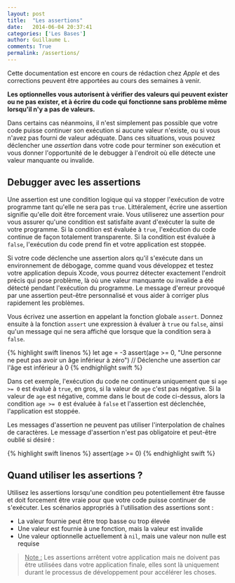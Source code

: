```yaml
---
layout: post
title:  "Les assertions"
date:   2014-06-04 20:37:41
categories: ['Les Bases']
author: Guillaume L.
comments: True
permalink: /assertions/
---
```


<div class="swift1">
	<p>Cette documentation est encore en cours de rédaction chez <em>Apple</em> et des corrections peuvent être apportées au cours des semaines à venir.</p>
</div>

**Les optionnelles vous autorisent à vérifier des valeurs qui peuvent exister ou ne pas exister, et à écrire du code qui fonctionne sans problème même lorsqu'il n'y a pas de valeurs.**

Dans certains cas néanmoins, il n'est simplement pas possible que votre code puisse continuer son exécution si aucune valeur n'existe, ou si vous n'avez pas fourni de valeur adéquate. Dans ces situations, vous pouvez déclencher une *assertion* dans votre code pour terminer son exécution et vous donner l'opportunité de le debugger à l'endroit où elle détecte une valeur manquante ou invalide.

## Debugger avec les assertions

Une assertion est une condition logique qui va stopper l'exécution de votre programme tant qu'elle ne sera pas <code>true</code>. Littéralement, écrire une assertion signifie qu'elle doit être forcement vraie. Vous utiliserez une assertion pour vous assurer qu'une condition est satisfaite avant d'exécuter la suite de votre programme. Si la condition est évaluée à <code>true</code>, l'exécution du code continue de façon totalement transparente. Si la condition est évaluée à <code>false</code>, l'exécution du code prend fin et votre application est stoppée.

Si votre code déclenche une assertion alors qu'il s'exécute dans un environnement de débogage, comme quand vous développez et testez votre application depuis Xcode, vous pourrez détecter exactement l'endroit précis qui pose problème, là où une valeur manquante ou invalide a été détecté pendant l'exécution du programme. Le message d'erreur provoqué par une assertion peut-être personnalisé et vous aider à corriger plus rapidement les problèmes.

Vous écrivez une assertion en appelant la fonction globale <code>assert</code>. Donnez ensuite à la fonction <code>assert</code> une expression à évaluer à <code>true</code> ou <code>false</code>, ainsi qu'un message qui ne sera affiché que lorsque que la condition sera à <code>false</code>.

{% highlight swift linenos %}
let age = -3
assert(age >= 0, "Une personne ne peut pas avoir un âge inférieur à zéro")
// Déclenche une assertion car l'âge est inférieur à 0
{% endhighlight swift  %}

Dans cet exemple, l'exécution du code ne continuera uniquement que si <code>age >= 0</code> est évalué à <code>true</code>, en gros, si la valeur de <code>age</code> c'est pas négative. Si la valeur de <code>age</code> est négative, comme dans le bout de code ci-dessus, alors la condition <code>age >= 0</code> est évaluée à <code>false</code> et l'assertion est déclenchée, l'application est stoppée.

Les messages d'assertion ne peuvent pas utiliser l'interpolation de chaînes de caractères. Le message d'assertion n'est pas obligatoire et peut-être oublié si désiré :

{% highlight swift linenos %}
assert(age >= 0)
{% endhighlight swift %}

## Quand utiliser les assertions ?

Utilisez les assertions lorsqu'une condition peu potentiellement être fausse et doit forcement être vraie pour que votre code puisse continuer de s'exécuter. Les scénarios appropriés à l'utilisation des assertions sont :

<ul><li>La valeur fournie peut être trop basse ou trop élevée</li>
<li>Une valeur est fournie à une fonction, mais la valeur est invalide</li>
<li>Une valeur optionnelle actuellement à <code>nil</code>, mais une valeur non nulle est requise</li></ul>

><u>Note :</u> Les assertions arrêtent votre application mais ne doivent pas être utilisées dans votre application finale, elles sont là uniquement durant le processus de développement pour accélérer les choses.
